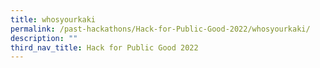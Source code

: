```yaml
---
title: whosyourkaki
permalink: /past-hackathons/Hack-for-Public-Good-2022/whosyourkaki/
description: ""
third_nav_title: Hack for Public Good 2022
---
```

